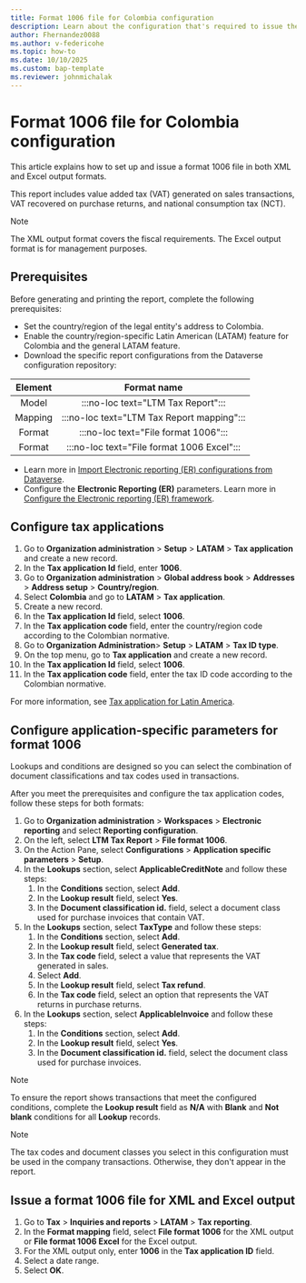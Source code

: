 ```yaml
---
title: Format 1006 file for Colombia configuration
description: Learn about the configuration that's required to issue the format 1006 file for Colombia, including an outline on configuring application-specific parameters.
author: Fhernandez0088
ms.author: v-federicohe
ms.topic: how-to
ms.date: 10/10/2025
ms.custom: bap-template
ms.reviewer: johnmichalak
---
```


# Format 1006 file for Colombia configuration

This article explains how to set up and issue a format 1006 file in both XML and Excel output formats.

This report includes value added tax (VAT) generated on sales transactions, VAT recovered on purchase returns, and national consumption tax (NCT).

> [!NOTE]
> The XML output format covers the fiscal requirements. The Excel output format is for management purposes.

## Prerequisites

Before generating and printing the report, complete the following prerequisites:

- Set the country/region of the legal entity's address to Colombia. 
- Enable the country/region-specific Latin American (LATAM) feature for Colombia and the general LATAM feature.
- Download the specific report configurations from the Dataverse configuration repository:

| Element |                    Format name                    |
|:-------:|:-------------------------------------------------:|
| Model   | :::no-loc text="LTM Tax Report":::|
| Mapping | :::no-loc text="LTM Tax Report mapping":::|
| Format  | :::no-loc text="File format 1006":::|
| Format  | :::no-loc text="File format 1006 Excel":::|

- Learn more in [Import Electronic reporting (ER) configurations from Dataverse](gsw-import-er-config-dataverse.md).
- Configure the **Electronic Reporting (ER)** parameters. Learn more in [Configure the Electronic reporting (ER) framework](fin-ops-core/dev-itpro/analytics/electronic-reporting-er-configure-parameters.md).

## Configure tax applications

1. Go to **Organization administration** \> **Setup** \> **LATAM** \> **Tax application** and create a new record.
1. In the **Tax application Id** field, enter **1006**.
1. Go to **Organization administration** \> **Global address book** \> **Addresses** \> **Address setup** \> **Country/region**.
1. Select **Colombia** and go to **LATAM** \> **Tax application**.
1. Create a new record.
1. In the **Tax application Id** field, select **1006**.
1. In the **Tax application code** field, enter the country/region code according to the Colombian normative.
1. Go to **Organization Administration**\> **Setup** \> **LATAM** \> **Tax ID type**.
1. On the top menu, go to **Tax application** and create a new record.
1. In the **Tax application Id** field, select **1006**.
1. In the **Tax application code** field, enter the tax ID code according to the Colombian normative.

For more information, see [Tax application for Latin America](ltm-core-tax-application.md).

## Configure application-specific parameters for format 1006

Lookups and conditions are designed so you can select the combination of document classifications and tax codes used in transactions.

After you meet the prerequisites and configure the tax application codes, follow these steps for both formats:
1. Go to **Organization administration** \> **Workspaces** \> **Electronic reporting** and select **Reporting configuration**.
1. On the left, select **LTM Tax Report** \> **File format 1006**.
1. On the Action Pane, select **Configurations** \> **Application specific parameters** \> **Setup**.
1. In the **Lookups** section, select **ApplicableCreditNote** and follow these steps:
   1. In the **Conditions** section, select **Add**.
   1. In the **Lookup result** field, select **Yes**.
   1. In the **Document classification id.** field, select a document class used for purchase invoices that contain VAT.
1. In the **Lookups** section, select **TaxType** and follow these steps:
   1. In the **Conditions** section, select **Add**.
   1. In the **Lookup result** field, select **Generated tax**.
   1. In the **Tax code** field, select a value that represents the VAT generated in sales.
   1. Select **Add**.
   1. In the **Lookup result** field, select **Tax refund**.
   1. In the **Tax code** field, select an option that represents the VAT returns in purchase returns.
1. In the **Lookups** section, select **ApplicableInvoice** and follow these steps:
   1. In the **Conditions** section, select **Add**.
   1. In the **Lookup result** field, select **Yes**.
   1. In the **Document classification id.** field, select the document class used for purchase invoices.

> [!NOTE]
> To ensure the report shows transactions that meet the configured conditions, complete the **Lookup result** field as **N/A** with **Blank** and **Not blank** conditions for all **Lookup** records.

> [!NOTE]
>The tax codes and document classes you select in this configuration must be used in the company transactions. Otherwise, they don't appear in the report.

## Issue a format 1006 file for XML and Excel output

1. Go to **Tax** \> **Inquiries and reports** \> **LATAM** \> **Tax reporting**.
1. In the **Format mapping** field, select **File format 1006** for the XML output or **File format 1006 Excel** for the Excel output.
1. For the XML output only, enter **1006** in the **Tax application ID** field.
1. Select a date range.
1. Select **OK**.
